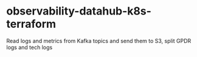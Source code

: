 # observability-datahub-k8s-terraform
Read logs and metrics from Kafka topics and send them to S3, split GPDR logs and tech logs
